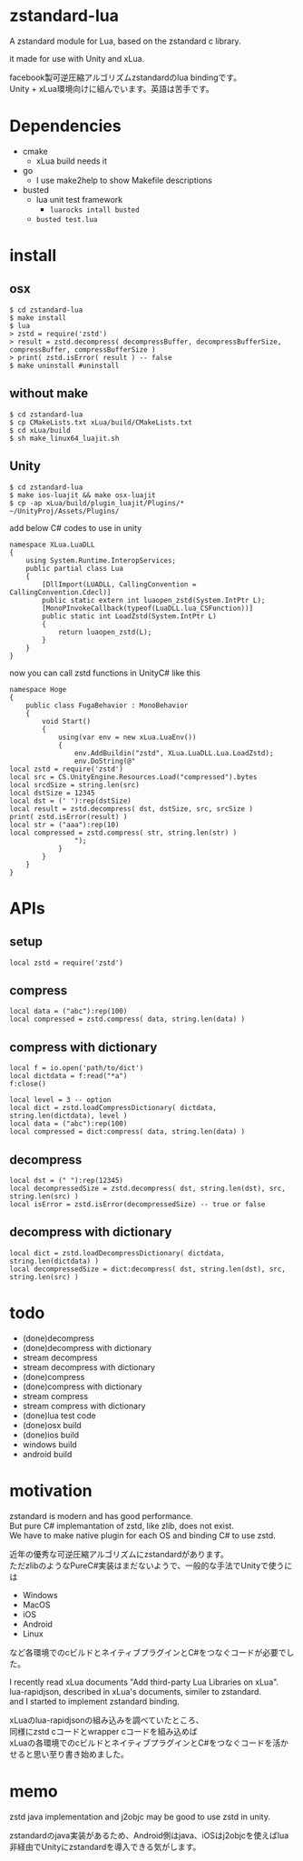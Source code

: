 # zstandard-lua

A zstandard module for Lua, based on the zstandard c library.

it made for use with Unity and xLua.

facebook製可逆圧縮アルゴリズムzstandardのlua bindingです。<br>
Unity + xLua環境向けに組んでいます。英語は苦手です。

# Dependencies

* cmake
    * xLua build needs it
* go
    * I use make2help to show Makefile descriptions
* busted
    * lua unit test framework
        * `luarocks intall busted`
    * `busted test.lua`

# install

## osx

```
$ cd zstandard-lua
$ make install
$ lua
> zstd = require('zstd')
> result = zstd.decompress( decompressBuffer, decompressBufferSize, compressBuffer, compressBufferSize )
> print( zstd.isError( result ) -- false
$ make uninstall #uninstall
```

## without make

```
$ cd zstandard-lua
$ cp CMakeLists.txt xLua/build/CMakeLists.txt
$ cd xLua/build
$ sh make_linux64_luajit.sh
```

## Unity

```
$ cd zstandard-lua
$ make ios-luajit && make osx-luajit
$ cp -ap xLua/build/plugin_luajit/Plugins/* ~/UnityProj/Assets/Plugins/
```

add below C# codes to use in unity

```
namespace XLua.LuaDLL
{
    using System.Runtime.InteropServices;
    public partial class Lua
    {
        [DllImport(LUADLL, CallingConvention = CallingConvention.Cdecl)]
        public static extern int luaopen_zstd(System.IntPtr L);
        [MonoPInvokeCallback(typeof(LuaDLL.lua_CSFunction))]
        public static int LoadZstd(System.IntPtr L)
        {
            return luaopen_zstd(L);
        }
    }
}
```

now you can call zstd functions in UnityC# like this

```
namespace Hoge
{
    public class FugaBehavior : MonoBehavior
    {
        void Start()
        {
            using(var env = new xLua.LuaEnv())
            {
                env.AddBuildin("zstd", XLua.LuaDLL.Lua.LoadZstd);
                env.DoString(@"
local zstd = require('zstd')
local src = CS.UnityEngine.Resources.Load("compressed").bytes
local srcdSize = string.len(src)
local dstSize = 12345
local dst = (' '):rep(dstSize)
local result = zstd.decompress( dst, dstSize, src, srcSize )
print( zstd.isError(result) )
local str = ("aaa"):rep(10)
local compressed = zstd.compress( str, string.len(str) )
                ");
            }        
        }
    }
}
```
# APIs

## setup

```
local zstd = require('zstd')
```

## compress

```
local data = ("abc"):rep(100)
local compressed = zstd.compress( data, string.len(data) )
```

## compress with dictionary

```
local f = io.open('path/to/dict')
local dictdata = f:read("*a")
f:close()

local level = 3 -- option
local dict = zstd.loadCompressDictionary( dictdata, string.len(dictdata), level )
local data = ("abc"):rep(100)
local compressed = dict:compress( data, string.len(data) )
```

## decompress

```
local dst = (" "):rep(12345)
local decompressedSize = zstd.decompress( dst, string.len(dst), src, string.len(src) )
local isError = zstd.isError(decompressedSize) -- true or false
```

## decompress with dictionary

```
local dict = zstd.loadDecompressDictionary( dictdata, string.len(dictdata) )
local decompressedSize = dict:decompress( dst, string.len(dst), src, string.len(src) )
```

# todo

* (done)decompress
* (done)decompress with dictionary
* stream decompress
* stream decompress with dictionary
* (done)compress
* (done)compress with dictionary
* stream compress
* stream compress with dictionary
* (done)lua test code
* (done)osx build
* (done)ios build
* windows build
* android build

# motivation

zstandard is modern and has good performance.<br>
But pure C# implemantation of zstd, like zlib, does not exist.<br>
We have to make native plugin for each OS and binding C# to use zstd.

近年の優秀な可逆圧縮アルゴリズムにzstandardがあります。<br>
ただzlibのようなPureC#実装はまだないようで、一般的な手法でUnityで使うには

* Windows
* MacOS
* iOS
* Android
* Linux

など各環境でのcビルドとネイティブプラグインとC#をつなぐコードが必要でした。

I recently read xLua documents  "Add third-party Lua Libraries on xLua".<br>
lua-rapidjson, described in xLua's documents, similer to zstandard. <br>
and I started to implement zstandard binding.

xLuaのlua-rapidjsonの組み込みを調べていたところ、<br>
同様にzstd cコードとwrapper cコードを組み込めば<br>
xLuaの各環境でのcビルドとネイティブプラグインとC#をつなぐコードを活かせると思い至り書き始めました。

# memo

zstd java implementation and j2objc may be good to use zstd in unity.

zstandardのjava実装があるため、Android側はjava、iOSはj2objcを使えばlua非経由でUnityにzstandardを導入できる気がします。

